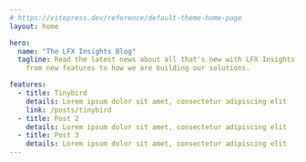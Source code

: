 ```yaml
---
# https://vitepress.dev/reference/default-theme-home-page
layout: home

hero:
  name: "The LFX Insights Blog"
  tagline: Read the latest news about all that's new with LFX Insights, 
    from new features to how we are building our solutions.

features:
  - title: Tinybird
    details: Lorem ipsum dolor sit amet, consectetur adipiscing elit
    link: /posts/tinybird
  - title: Post 2
    details: Lorem ipsum dolor sit amet, consectetur adipiscing elit
  - title: Post 3
    details: Lorem ipsum dolor sit amet, consectetur adipiscing elit
---
```


